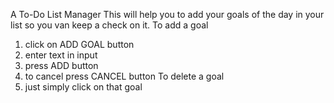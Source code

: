 A To-Do List Manager
This will help you to add your goals of the day in your list so you van keep a check on it.
To add a goal
1. click on ADD GOAL button
2. enter text in input
3. press ADD button
4. to cancel press CANCEL button 
To delete a goal
1. just simply click on that goal
